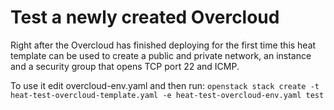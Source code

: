 # Test a newly created Overcloud
Right after the Overcloud has finished deploying for the first time this heat template can be used to create a public and private network, an instance and a security group that opens TCP port 22 and ICMP.

To use it edit overcloud-env.yaml and then run:
```openstack stack create -t heat-test-overcloud-template.yaml -e heat-test-overcloud-env.yaml test```
